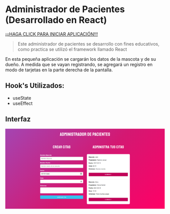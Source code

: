 # Administrador de Pacientes (Desarrollado en React)
[¡¡¡HAGA CLICK PARA INICIAR APLICACIÓN!!!](https://fabrijuncal.github.io/react-administrador-pacientes/)

> Este administrador de pacientes se desarrollo con fines educativos, como practica se utilizó el framework llamado React

En esta pequeña aplicación se cargarán los datos de la mascota y de su dueño. A medida que se vayan registrando, se agregará un registro en modo de tarjetas en la parte derecha de la pantalla.

 ## Hook's Utilizados:
 * useState
 * useEffect

## Interfaz

 ![](https://raw.githubusercontent.com/FabriJuncal/react-administrador-pacientes/master/public/img/interfaz-react-administrador-pacientes.png)
 


